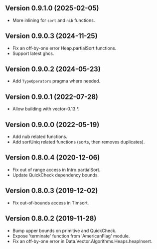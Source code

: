 ## Version 0.9.1.0 (2025-02-05)

- More inlining for `sort` and `nib` functions.

## Version 0.9.0.3 (2024-11-25)

- Fix an off-by-one error Heap.partialSort functions.
- Support latest ghcs.

## Version 0.9.0.2 (2024-05-23)

- Add `TypeOperators` pragma where needed.

## Version 0.9.0.1 (2022-07-28)

- Allow building with vector-0.13.*.

## Version 0.9.0.0 (2022-05-19)

- Add nub related functions.
- Add sortUniq related functions (sorts, then removes duplicates).

## Version 0.8.0.4 (2020-12-06)

- Fix out of range access in Intro.partialSort.
- Update QuickCheck dependency bounds.

## Version 0.8.0.3 (2019-12-02)

- Fix out-of-bounds access in Timsort.

## Version 0.8.0.2 (2019-11-28)

- Bump upper bounds on primitive and QuickCheck.
- Expose 'terminate' function from 'AmericanFlag' module.
- Fix an off-by-one error in Data.Vector.Algorithms.Heaps.heapInsert.

